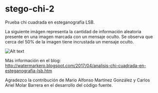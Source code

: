 # stego-chi-2
Prueba chi cuadrada en esteganografía LSB. 

La siguiente imágen representa la cantidad de información aleatoria presente en una imagen marcada con un mensaje oculto. Se observa que cerca del 50% de la imagen tiene incrustada un mensaje oculto.

![Alt text](https://cloud.githubusercontent.com/assets/5383862/25551610/e27deda0-2c4c-11e7-84e8-351f316777c2.png?raw=true "Resultado de la prueba chi cuadrada para detectar mensajes ocultos en imágenes")

Más información en el blog:
http://watermarkero.blogspot.com/2017/04/analisis-chi-cuadrada-en-esteganografia-lsb.htm

Agradezco la contribución de Mario Alfonso Martínez González y Carlos Ariel Molar Barrera en el desarrollo del código fuente.
